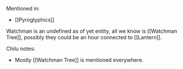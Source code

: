 Mentioned in:
- [[Pyroglyphics]]

Watchman is an undefined as of yet entity, all we know is [[Watchman Tree]], possibly they could be an hour connected to [[Lantern]].

Chilu notes:
- Mostly [[Watchman Tree]] is mentioned everywhere.